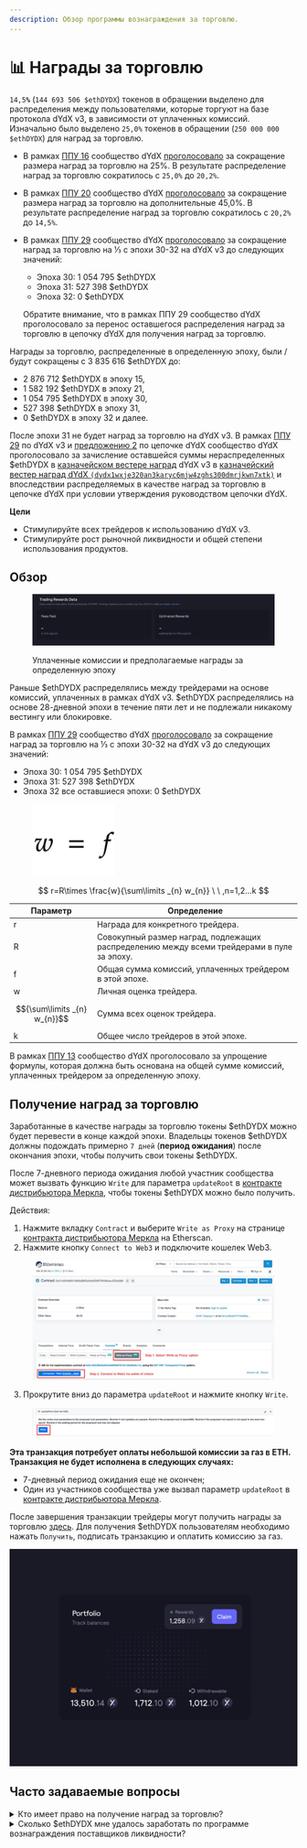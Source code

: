 ```yaml
---
description: Обзор программы вознаграждения за торговлю.
---
```


# 📊 Награды за торговлю

`14,5`**`%`** (`144 693 506 $ethDYDX`) токенов в обращении выделено для распределения между пользователями, которые торгуют на базе протокола dYdX v3, в зависимости от уплаченных комиссий. Изначально было выделено `25,0%` токенов в обращении (`250 000 000 $ethDYDX`) для наград за торговлю.

* В рамках [ППУ 16](https://github.com/dydxfoundation/dip/blob/master/content/dips/DIP-16.md) сообщество dYdX [проголосовало](https://dydx.community/dashboard/proposal/8) за сокращение размера наград за торговлю на 25%. В результате распределение наград за торговлю сократилось с `25,0%` до `20,2%`.
* В рамках [ППУ 20](https://dydx.community/dashboard/proposal/11) сообщество dYdX [проголосовало](https://dydx.community/dashboard/proposal/11) за сокращение размера наград за торговлю на дополнительные 45,0%. В результате распределение наград за торговлю сократилось с `20,2%` до `14,5%`.
*   В рамках [ППУ 29](https://dydx.community/dashboard/proposal/16) сообщество dYdX [проголосовало](https://dydx.community/dashboard/proposal/16) за сокращение наград за торговлю на ⅓ с эпохи 30-32 на dYdX v3 до следующих значений:

    * Эпоха 30: 1 054 795 $ethDYDX
    * Эпоха 31: 527 398 $ethDYDX
    * Эпоха 32: 0 $ethDYDX

    Обратите внимание, что в рамках ППУ 29 сообщество dYdX проголосовало за перенос оставшегося распределения наград за торговлю в цепочку dYdX для получения наград за торговлю.

Награды за торговлю, распределенные в определенную эпоху, были / будут сокращены с 3 835 616 $ethDYDX до:

* 2 876 712 $ethDYDX в эпоху 15,
* 1 582 192 $ethDYDX в эпоху 21,
* 1 054 795 $ethDYDX в эпоху 30,
* 527 398 $ethDYDX в эпоху 31,
* 0 $ethDYDX в эпоху 32 и далее.

После эпохи 31 не будет наград за торговлю на dYdX v3. В рамках [ППУ 29](https://dydx.community/dashboard/proposal/16) по dYdX v3 и [предложению 2](https://www.mintscan.io/dydx/proposals/2) по цепочке dYdX сообщество dYdX проголосовало за зачисление оставшейся суммы нераспределенных $ethDYDX в [казначейском вестере наград](https://etherscan.io/address/0xb9431e19b29b952d9358025f680077c3fd37292f) dYdX v3 в [казначейский вестер наград dYdX `(dydx1wxje320an3karyc6mjw4zghs300dmrjkwn7xtk)`](https://www.mintscan.io/dydx/address/dydx1wxje320an3karyc6mjw4zghs300dmrjkwn7xtk) и впоследствии распределяемых в качестве наград за торговлю в цепочке dYdX при условии утверждения руководством цепочки dYdX.

**Цели**

* Стимулируйте всех трейдеров к использованию dYdX v3.
* Стимулируйте рост рыночной ликвидности и общей степени использования продуктов.

## **Обзор**

<figure><img src="../.gitbook/assets/1-fees-paid-estimated-rewards.png" alt=""><figcaption><p>Уплаченные комиссии и предполагаемые награды за определенную эпоху</p></figcaption></figure>

Раньше $ethDYDX распределялись между трейдерами на основе комиссий, уплаченных в рамках dYdX v3. $ethDYDX распределялись на основе 28-дневной эпохи в течение пяти лет и не подлежали никакому вестингу или блокировке.

В рамках [ППУ 29](https://dydx.community/dashboard/proposal/16) сообщество dYdX [проголосовало](https://dydx.community/dashboard/proposal/16) за сокращение наград за торговлю на ⅓ с эпохи 30-32 на dYdX v3 до следующих значений:

* Эпоха 30: 1 054 795 $ethDYDX
* Эпоха 31: 527 398 $ethDYDX
* Эпоха 32 все оставшиеся эпохи: 0 $ethDYDX



<figure><img src="../.gitbook/assets/1-trading-rewards-formula-new.png" alt=""><figcaption></figcaption></figure>

$$
r=R\times \frac{w}{\sum\limits _{n} w_{n}} \ \ ,n=1,2...k
$$

| Параметр | Определение |
| ---------------------------- | ----------------------------------------------------------------------- |
| r | Награда для конкретного трейдера. |
| R | Совокупный размер наград, подлежащих распределению между всеми трейдерами в пуле за эпоху. |
| f | Общая сумма комиссий, уплаченных трейдером в этой эпохе. |
| w | Личная оценка трейдера. |
| $${\sum\limits _{n} w_{n}}$$ | Сумма всех оценок трейдера. |
| k | Общее число трейдеров в этой эпохе. |

В рамках [ППУ 13](https://github.com/dydxfoundation/dip/blob/master/content/dips/DIP-13.md) сообщество dYdX проголосовало за упрощение формулы, которая должна быть основана на общей сумме комиссий, уплаченных трейдером за определенную эпоху.

## Получение наград за торговлю

Заработанные в качестве награды за торговлю токены $ethDYDX можно будет перевести в конце каждой эпохи. Владельцы токенов $ethDYDX должны подождать примерно `7 дней` (**период ожидания**) после окончания эпохи, чтобы получить свои токены $ethDYDX.

После 7-дневного периода ожидания любой участник сообщества может вызвать функцию `Write` для параметра `updateRoot` в [контракте дистрибьютора Меркла](https://etherscan.io/address/0x01d3348601968ab85b4bb028979006eac235a588#writeProxyContract), чтобы токены $ethDYDX можно было получить.

Действия:

1. Нажмите вкладку `Contract` и выберите `Write as Proxy` на странице [контракта дистрибьютора Меркла](https://etherscan.io/address/0x01d3348601968ab85b4bb028979006eac235a588#writeProxyContract) на Etherscan.
2. Нажмите кнопку `Connect to Web3` и подключите кошелек Web3.

<figure><img src="../.gitbook/assets/merkle-distributor-contract.jpeg" alt=""><figcaption></figcaption></figure>

3. Прокрутите вниз до параметра `updateRoot` и нажмите кнопку `Write`.

<figure><img src="../.gitbook/assets/updateRoot-claiming.jpeg" alt=""><figcaption></figcaption></figure>

**Эта транзакция потребует оплаты небольшой комиссии за газ в ETH. Транзакция не будет исполнена в следующих случаях:**

* 7-дневный период ожидания еще не окончен;
* Один из участников сообщества уже вызвал параметр `updateRoot` в [контракте дистрибьютора Меркла](https://etherscan.io/address/0x01d3348601968ab85b4bb028979006eac235a588#writeProxyContract).

После завершения транзакции трейдеры могут получить награды за торговлю [здесь](https://dydx.community/dashboard). Для получения $ethDYDX пользователям необходимо нажать `Получить`, подписать транзакцию и оплатить комиссию за газ.

![Обзор портфеля наград](../.gitbook/assets/1-portfolio-overview-rewards.png)

## Часто задаваемые вопросы

<details>

<summary>Кто имеет право на получение наград за торговлю?</summary>

Все трейдеры dYdX v3 имели право на получение наград за торговлю $ethDYDX.

Пакет dYdX v3 недоступен для поставщиков ликвидности в Соединенных Штатах Америки или на территориях с ограниченным доступом, как определено в [Условиях использования](https://dydx.exchange/terms) dYdX Trading Inc.

</details>

<details>

<summary>Сколько $ethDYDX мне удалось заработать по программе вознаграждения поставщиков ликвидности?</summary>

В текущей эпохе пользователи могут увидеть уплаченные комиссии и предполагаемые награды за торговлю на странице [**trade.dydx.exchange/portfolio/rewards**](https://trade.dydx.exchange/portfolio/rewards), где размещаются торговые данные пользователей.

Награды за прошлые эпохи можно посмотреть по ссылке [**dydx.community/history/rewards**](https://dydx.community/history/rewards)**.**

</details>
